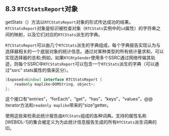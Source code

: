 ## 8.3 `RTCStatsReport`对象

getStats（）方法以`RTCStatsReport`对象的形式传达成功的结果。 `RTCStatsReport`对象是标识被检查对象（`RTCStats`实例中的`id`属性）的字符串之间的映射，以及它们对应的`RTCStats`派生的字典。

`RTCStatsReport`可以由几个`RTCStats`派生的字典组成，每个字典报告实现认为与选择器相关的一个底层对象的统计信息。通过对某种类型的所有统计量求和，可以实现选择器的总和;例如，如果`RTCRtpSender`使用多个SSRC通过网络传输其轨迹，则每个SSRC中`RTCStatsReport`可以包含一个`RTCStats`派生的字典（可以通过“ssrc” stats属性的值来区分）。

```java
[Exposed=Window] interface RTCStatsReport {
    readonly maplike<DOMString, object>;
};
```

这个接口有“entries”，“forEach”，“get”，“has”，“keys”，“values”，@@ iterator方法和`readonly maplike`带来的“size”getter。

使用这些来检索此统计报告由`RTCStats`组成的各种词典。支持的属性名称[WEBIDL-1]的集合被定义为为此统计信息报告生成的所有`RTCStats`派生词典的ID。

